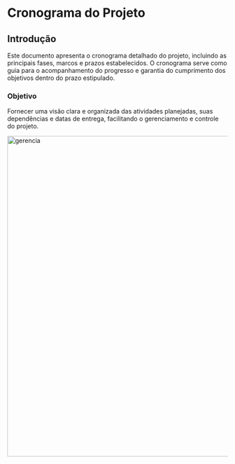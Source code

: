 # Cronograma do Projeto

## Introdução

Este documento apresenta o cronograma detalhado do projeto, incluindo as principais fases, marcos e prazos estabelecidos. O cronograma serve como guia para o acompanhamento do progresso e garantia do cumprimento dos objetivos dentro do prazo estipulado.

### Objetivo

Fornecer uma visão clara e organizada das atividades planejadas, suas dependências e datas de entrega, facilitando o gerenciamento e controle do projeto.

<img width="1432" height="732" alt="gerencia" src="https://github.com/user-attachments/assets/a99b1fec-d878-427c-bf7a-330ac59023dd" />
